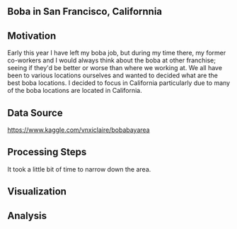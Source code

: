 ## Boba in San Francisco, Californnia

## Motivation
Early this year I have left my boba job, but during my time there, my former co-workers and I would always think about the boba at other franchise; seeing if they'd be better or worse than where we working at. We all have been to various locations ourselves and wanted to decided what are the best boba locations. I decided to focus in California particularly due to many of the boba locations are located in California. 

## Data Source
https://www.kaggle.com/vnxiclaire/bobabayarea

## Processing Steps
It took a little bit of time to narrow down the area. 

## Visualization



## Analysis


